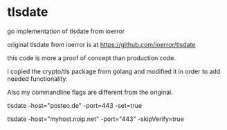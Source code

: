 # tlsdate
go implementation of tlsdate from ioerror

original tlsdate from ioerror is at https://github.com/ioerror/tlsdate

this code is more a proof of concept than production code.

i copied the crypto/tls package from golang and modified it in order to add needed functionality.

Also my commandline flags are different from the original.

 tlsdate -host="posteo.de" -port=443 -set=true

 tlsdate -host="myhost.noip.net" -port="443" -skipVerify=true

